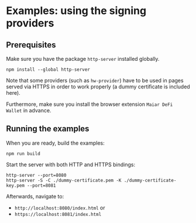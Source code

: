 # Examples: using the signing providers

## Prerequisites

Make sure you have the package `http-server` installed globally.

```
npm install --global http-server
```

Note that some providers (such as `hw-provider`) have to be used in pages served via HTTPS in order to work properly (a dummy certificate is included here).

Furthermore, make sure you install the browser extension `Maiar DeFi Wallet` in advance.

## Running the examples

When you are ready, build the examples:

```
npm run build
```

Start the server with both HTTP and HTTPS bindings:

```
http-server --port=8080
http-server -S -C ./dummy-certificate.pem -K ./dummy-certificate-key.pem --port=8081
```

Afterwards, navigate to:
 - `http://localhost:8080/index.html` or
 - `https://localhost:8081/index.html`
